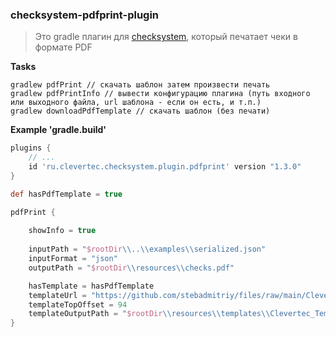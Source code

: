 ### checksystem-pdfprint-plugin

> Это gradle плагин для [checksystem](https://github.com/evgnpn/checksystem), который печатает чеки в формате PDF

**Tasks**

```
gradlew pdfPrint // скачать шаблон затем произвести печать
gradlew pdfPrintInfo // вывести конфигурацию плагина (путь входного или выходного файла, url шаблона - если он есть, и т.п.)
gradlew downloadPdfTemplate // скачать шаблон (без печати)
```

**Example 'gradle.build'**

```groovy
plugins {
    // ...
    id 'ru.clevertec.checksystem.plugin.pdfprint' version "1.3.0"
}

def hasPdfTemplate = true

pdfPrint {
    
    showInfo = true
    
    inputPath = "$rootDir\\..\\examples\\serialized.json"
    inputFormat = "json"
    outputPath = "$rootDir\\resources\\checks.pdf"

    hasTemplate = hasPdfTemplate
    templateUrl = "https://github.com/stebadmitriy/files/raw/main/Clevertec_Template.pdf"
    templateTopOffset = 94
    templateOutputPath = "$rootDir\\resources\\templates\\Clevertec_Template.pdf"
}

```
